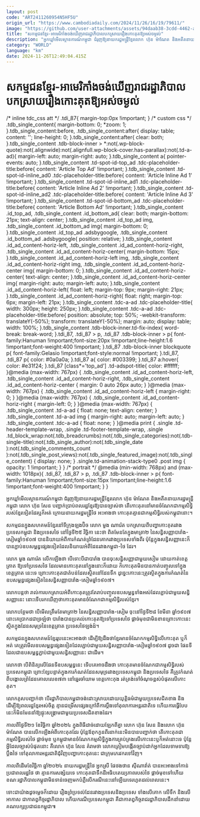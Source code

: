 ```yaml
---
layout: post
code: "ART2411260954N5HF5U"
origin_url: "https://www.cambodiadaily.com/2024/11/26/16/19/79611/"
image: "https://github.com/user-attachments/assets/94daab38-3cdd-4462-a67f-256b5c75f793"
title: "សកម្មជន​ខ្មែរ-អាមេរិកាំង​ចង់​ឃើញ​រាជរដ្ឋាភិបាល​បកស្រាយ​រឿង​កោះ​គុត​ឱ្យ​អស់​ចម្ងល់"
description: "អ្នក​ឃ្លាំមើល​ស្ថានការណ៍​កម្ពុជា ជំរុញ​ឱ្យ​នាយករដ្ឋមន្ត្រី​ខ្មែរ​លោក ហ៊ុន ម៉ាណែត និង​អតីត​នាយករដ្ឋមន្ត្រី​កម្ពុជា លោក ហ៊ុន សែន បញ្ជាក់​ប្រាប់​ពលរដ្ឋ​ខ្មែរ​ឱ្យ​បាន​ច្បាស់​ថា តើ​កោះ​គុត​នៅ​មាន​ចំណែក​ជា​កម្មសិទ្ធិ​របស់​ខ្មែរ​ទៀត​ដែរ​ឬ​ក៏​អត់ ក្រោយ​នាយករដ្ឋមន្ត្រី​ថៃ អះអាង​ថា កោះ​គុត​គ្មាន​ជា​កម្មសិទ្ធិ​របស់​កម្ពុជា​នោះ។"
category: "WORLD"
language: "km"
date: 2024-11-26T12:49:04.415Z
---
```


# សកម្មជន​ខ្មែរ-អាមេរិកាំង​ចង់​ឃើញ​រាជរដ្ឋាភិបាល​បកស្រាយ​រឿង​កោះ​គុត​ឱ្យ​អស់​ចម្ងល់

/\* inline tdc\_css att \*/ .tdi\_87{ margin-top:0px !important; } /\* custom css \*/ .tdb\_single\_content{ margin-bottom: 0; \*zoom: 1; }.tdb\_single\_content:before, .tdb\_single\_content:after{ display: table; content: ''; line-height: 0; }.tdb\_single\_content:after{ clear: both; }.tdb\_single\_content .tdb-block-inner > \*:not(.wp-block-quote):not(.alignwide):not(.alignfull.wp-block-cover.has-parallax):not(.td-a-ad){ margin-left: auto; margin-right: auto; }.tdb\_single\_content a{ pointer-events: auto; }.tdb\_single\_content .td-spot-id-top\_ad .tdc-placeholder-title:before{ content: 'Article Top Ad' !important; }.tdb\_single\_content .td-spot-id-inline\_ad0 .tdc-placeholder-title:before{ content: 'Article Inline Ad 1' !important; }.tdb\_single\_content .td-spot-id-inline\_ad1 .tdc-placeholder-title:before{ content: 'Article Inline Ad 2' !important; }.tdb\_single\_content .td-spot-id-inline\_ad2 .tdc-placeholder-title:before{ content: 'Article Inline Ad 3' !important; }.tdb\_single\_content .td-spot-id-bottom\_ad .tdc-placeholder-title:before{ content: 'Article Bottom Ad' !important; }.tdb\_single\_content .id\_top\_ad, .tdb\_single\_content .id\_bottom\_ad{ clear: both; margin-bottom: 21px; text-align: center; }.tdb\_single\_content .id\_top\_ad img, .tdb\_single\_content .id\_bottom\_ad img{ margin-bottom: 0; }.tdb\_single\_content .id\_top\_ad .adsbygoogle, .tdb\_single\_content .id\_bottom\_ad .adsbygoogle{ position: relative; }.tdb\_single\_content .id\_ad\_content-horiz-left, .tdb\_single\_content .id\_ad\_content-horiz-right, .tdb\_single\_content .id\_ad\_content-horiz-center{ margin-bottom: 15px; }.tdb\_single\_content .id\_ad\_content-horiz-left img, .tdb\_single\_content .id\_ad\_content-horiz-right img, .tdb\_single\_content .id\_ad\_content-horiz-center img{ margin-bottom: 0; }.tdb\_single\_content .id\_ad\_content-horiz-center{ text-align: center; }.tdb\_single\_content .id\_ad\_content-horiz-center img{ margin-right: auto; margin-left: auto; }.tdb\_single\_content .id\_ad\_content-horiz-left{ float: left; margin-top: 9px; margin-right: 21px; }.tdb\_single\_content .id\_ad\_content-horiz-right{ float: right; margin-top: 6px; margin-left: 21px; }.tdb\_single\_content .tdc-a-ad .tdc-placeholder-title{ width: 300px; height: 250px; }.tdb\_single\_content .tdc-a-ad .tdc-placeholder-title:before{ position: absolute; top: 50%; -webkit-transform: translateY(-50%); transform: translateY(-50%); margin: auto; display: table; width: 100%; }.tdb\_single\_content .tdb-block-inner.td-fix-index{ word-break: break-word; }.tdi\_87, .tdi\_87 > p, .tdi\_87 .tdb-block-inner > p{ font-family:Hanuman !important;font-size:20px !important;line-height:1.6 !important;font-weight:400 !important; }.tdi\_87 .tdb-block-inner blockquote p{ font-family:Gelasio !important;font-style:normal !important; }.tdi\_87, .tdi\_87 p{ color: #0a0a0a; }.tdi\_87 a{ color: #003399; }.tdi\_87 a:hover{ color: #e31f24; }.tdi\_87 \[class\*='top\_ad'\] .td-adspot-title{ color: #ffffff; }@media (max-width: 767px) { .tdb\_single\_content .id\_ad\_content-horiz-left, .tdb\_single\_content .id\_ad\_content-horiz-right, .tdb\_single\_content .id\_ad\_content-horiz-center { margin: 0 auto 26px auto; } }@media (max-width: 767px) { .tdb\_single\_content .id\_ad\_content-horiz-left { margin-right: 0; } }@media (max-width: 767px) { .tdb\_single\_content .id\_ad\_content-horiz-right { margin-left: 0; } }@media (max-width: 767px) { .tdb\_single\_content .td-a-ad { float: none; text-align: center; } .tdb\_single\_content .td-a-ad img { margin-right: auto; margin-left: auto; } .tdb\_single\_content .tdc-a-ad { float: none; } }@media print { .single .td-header-template-wrap, .single .td-footer-template-wrap, .single .td\_block\_wrap:not(.tdb\_breadcrumbs):not(.tdb\_single\_categories):not(.tdb-single-title):not(.tdb\_single\_author):not(.tdb\_single\_date ):not(.tdb\_single\_comments\_count ):not(.tdb\_single\_post\_views):not(.tdb\_single\_featured\_image):not(.tdb\_single\_content) { display: none; } .single.td-animation-stack-type0 .post img { opacity: 1 !important; } } /\* portrait \*/ @media (min-width: 768px) and (max-width: 1018px){ .tdi\_87, .tdi\_87 > p, .tdi\_87 .tdb-block-inner > p{ font-family:Hanuman !important;font-size:15px !important;line-height:1.6 !important;font-weight:400 !important; } }

អ្នក​ឃ្លាំមើល​ស្ថានការណ៍​កម្ពុជា ជំរុញ​ឱ្យ​នាយករដ្ឋមន្ត្រី​ខ្មែរ​លោក ហ៊ុន ម៉ាណែត និង​អតីត​នាយករដ្ឋមន្ត្រី​កម្ពុជា លោក ហ៊ុន សែន បញ្ជាក់​ប្រាប់​ពលរដ្ឋ​ខ្មែរ​ឱ្យ​បាន​ច្បាស់​ថា តើ​កោះ​គុត​នៅ​មាន​ចំណែក​ជា​កម្មសិទ្ធិ​របស់​ខ្មែរ​ទៀត​ដែរ​ឬ​ក៏​អត់ ក្រោយ​នាយករដ្ឋមន្ត្រី​ថៃ អះអាង​ថា កោះ​គុត​គ្មាន​ជា​កម្មសិទ្ធិ​របស់​កម្ពុជា​នោះ។

សកម្មជន​ក្នុង​សហគមន៍​ខ្មែរ​នៅ​ទីក្រុង​ឡងប៊ិច លោក មួង ណារ៉េត បកស្រាយ​ពី​បញ្ហា​កោះ​គុត​រវាង​ប្រទេស​កម្ពុជា និង​ប្រទេស​ថៃ នៅ​ថ្ងៃទី​២៥ វិច្ឆិកា នេះ​ថា ពិត​មែន​តែ​ក្នុង​មាត្រា​២ នៃ​សន្ធិសញ្ញា​បារាំង-សៀម​ឆ្នាំ​១៩០៧ បាន​និយាយ​អំពី​ការ​កំណត់​ព្រំដែន​គោក​រវាង​ប្រទេស​ទាំង​ពីរ ប៉ុន្តែ​ក្នុង​សន្ធិសញ្ញា​នេះ​ក៏​បាន​ភ្ជាប់​ឧបសម្ពន្ធ​ផ្សេង​ទៀត​ដែល​និយាយ​អំពី​ដែន​រវាង​កម្ពុជា-ថៃ ដែរ។

លោក មួង ណារ៉េត លើកឡើង​ថា បើ​ទោះបីជា​បារាំង បាន​ចុះសន្ធិសញ្ញា​ជាមួយ​សៀម ដោយ​កាត់​ខេត្ត​ត្រាត ឱ្យ​ទៅ​ប្រទេស​ថៃ ដែល​មាន​កោះ​គុត​នៅ​ក្នុង​នោះ​ក៏ដោយ ក៏​កោះ​គុត​មិន​បាន​កាត់​បញ្ចូល​ទៅ​ក្នុង​ខេត្ត​ត្រាត នេះ​ទេ ព្រោះ​កោះ​គុត​ជា​តំបន់​ដែល​ស្ថិត​នៅ​ដែនទឹក ដូច្នេះ​កោះ​នេះ​ត្រូវ​ស្ថិត​ក្នុង​ការ​កំណត់​នៃ​ឧបសម្ពន្ធ​ផ្សេង​ទៀត​នៃ​សន្ធិសញ្ញា​បារាំង-សៀម​ឆ្នាំ​១៩០៧។

លោក​បន្ត​ថា រាល់​ការ​បកស្រាយ​អំពី​កោះ​គុត​ត្រូវតែ​រាប់​បញ្ចូល​ឧបសម្ពន្ធ​ទាំងអស់​ដែល​ភ្ជាប់​ជាមួយ​សន្ធិសញ្ញា​នេះ នោះ​ទើប​រក​ឃើញ​ថា​កោះ​គុត​មាន​ចំណែក​ជា​កម្មសិទ្ធិ​របស់​ខ្មែរ។

លោក​បន្ថែម​ថា បើ​មើល​ត្រឹមតែ​មាត្រា​២ នៃ​សន្ធិសញ្ញា​បារាំង-សៀម ចុះ​នៅ​ថ្ងៃទី​២៨ ខែ​មីនា ឆ្នាំ​១៩០៧ នោះ​គេ​ប្រាកដជា​ច្រឡំ​ថា បារាំង​បាន​ប្រគល់​កោះ​គុត​ឱ្យ​ទៅ​ប្រទេស​ថៃ ផ្ដាច់មុខ​ជាមិនខាន​ព្រោះ​កោះ​នេះ​ស្ថិត​ក្នុង​ដែនសមុទ្រ​នៃ​ខេត្ត​ត្រាត ប្រទេស​ថៃឡង់ដ៍។

សកម្មជន​ក្នុង​សហគមន៍​ខ្មែរ​រូប​នេះ​អះអាង​ថា ដើម្បី​ឱ្យ​ដឹង​ថា​ខ្មែរ​មាន​ចំណែក​កម្មសិទ្ធិ​លើ​កោះ​គុត ឬ​ក៏​អត់ គេ​ត្រូវ​មើល​ឧបសម្ពន្ធ​ផ្សេង​ទៀត​ដែល​ភ្ជាប់​ជាមួយ​សន្ធិសញ្ញា​បារាំង-សៀម​ឆ្នាំ​១៩០៧ ដូចជា ផែនទី​ដែល​ជា​ឧបសម្ពន្ធ​ភ្ជាប់​ជាមួយ​សន្ធិសញ្ញា​នេះ ជាដើម។

លោក​ថា បើ​ពិនិត្យ​លើ​ផែនទី​ឧបសម្ពន្ធ​នេះ ទើប​គេ​អាច​ដឹង​ថា កោះ​គុត​មាន​ចំណែក​ជា​កម្មសិទ្ធិ​របស់​ប្រទេស​កម្ពុជា ព្រោះ​ខ្សែបន្ទាត់​ក្នុង​ការ​កំណត់​ដែនសមុទ្រ​រវាង​ប្រទេស​កម្ពុជា និង​ប្រទេស​ថៃ គឺ​ត្រូវ​កំណត់​ពី​បង្គោល​ព្រំដែនគោល​លេខ​៧៣ នៅ​ឆ្នេរ​ចាំយាម ខេត្ត​កោះកុង រត់​ត្រង់​ទៅ​ចំណុច​ខ្ពស់​បំផុត​លើ​កោះ​គុត។

លោក​គូសបញ្ជាក់​ថា បើ​រដ្ឋាភិបាល​កម្ពុជា​ចង់​ដោះស្រាយ​ដោយ​យុត្តិធម៌​ជាមួយ​ប្រទេស​ជិតខាង និង​ដើម្បី​ឱ្យ​ពលរដ្ឋ​ខ្មែរ​អស់ចិត្ត គ្មាន​ជម្រើស​ផ្សេង​ក្រៅពី​ការ​ប្តឹង​ទៅ​តុលាការ​អន្តរជាតិ​ទេ ហើយ​ការ​ធ្វើ​បែប​នេះ​ក៏​មិនមែន​នាំ​ឱ្យ​ផ្ទុះ​សង្គ្រាម​ជាមួយ​ប្រទេស​ជិតខាង​ដែរ។

កាលពី​ថ្ងៃទី​២១ ខែ​វិច្ឆិកា ឆ្នាំ​២០២៤ ក្នុង​ពិធី​ដាច់ដោយឡែក​ពី​គ្នា លោក ហ៊ុន សែន និង​លោក ហ៊ុន ម៉ាណែត បាន​លើកឡើង​អំពី​កោះ​គុត​ដែរ ប៉ុន្តែ​ឪពុក​កូន​ពីរ​នាក់​នេះ​មិន​បាន​បញ្ជាក់​ថា តើ​កោះ​គុត​ជា​កម្មសិទ្ធិ​របស់​ថៃ ផ្ដាច់មុខ ឬ​កម្ពុជា​មាន​ចំណែក​កម្មសិទ្ធិ​ក្នុង​ការ​គ្រប់គ្រង​លើ​កោះ​នេះ​ឬ​ក៏​អត់​នោះ​ទេ ប៉ុន្តែ​អ្វី​ដែល​ច្បាស់​បំផុត​នោះ គឺ​លោក ហ៊ុន សែន គំរាម​ថា លោក​ត្រៀម​បង្កើត​ច្បាប់​ដាក់​អ្នក​ដែល​ទាមទារ​ឱ្យ​ប្តឹង​ថៃ ទៅ​តុលាការ​អន្តរជាតិ​ជុំវិញ​បញ្ហា​កោះ​គុត​នេះ ជា​ក្រុម​ភេរវករ​ទៅវិញ។

កាលពី​ដើម​ខែ​វិច្ឆិកា ឆ្នាំ​២០២៤ នាយករដ្ឋមន្ត្រី​ថៃ អ្នកស្រី ផែថងថាន ស៊ីណាវ៉ាត់ បាន​អះអាង​ទៅ​កាន់​ប្រជាពលរដ្ឋ​ថៃ ថា គ្មាន​ការ​សង្ស័យ​ទេ កោះ​គុត​ជា​ទឹកដី​អធិបតេយ្យភាព​របស់​ថៃ ផ្ដាច់មុខ​ទៅ​ហើយ ខណៈ​រដ្ឋាភិបាល​កម្ពុជា​មិន​ទាន់​ចេញ​មក​បំភ្លឺ​លើ​ករណី​នេះ​នៅឡើយ​ទេ​រហូត​ដល់​ពេលនេះ។

ទោះជា​យ៉ាង​ដូចម្តេច​ក៏ដោយ រឿង​ព្រំប្រទល់​ដែន​រវាង​ប្រទេស​និង​ប្រទេស ទាំង​លើ​គោក លើ​ទឹក និង​លើ​អាកាស ជា​កាតព្វកិច្ច​រដ្ឋាភិបាល ហើយ​ករណី​ប្រទេស​កម្ពុជា គឺជា​កាតព្វកិច្ច​រាជរដ្ឋាភិបាល​ដឹកនាំ​ដោយ​គណបក្ស​ប្រជាជន​កម្ពុជា៕
